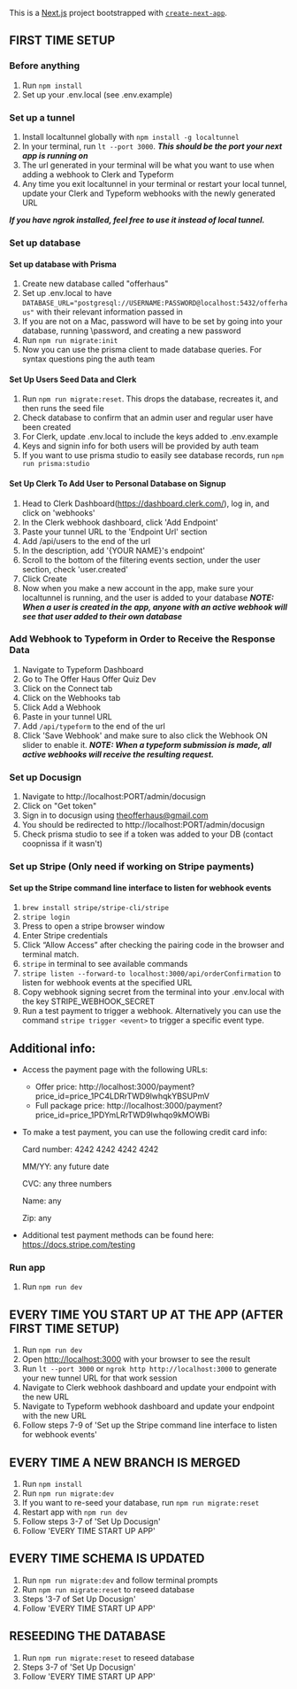 This is a [Next.js](https://nextjs.org/) project bootstrapped with [`create-next-app`](https://github.com/vercel/next.js/tree/canary/packages/create-next-app).

## FIRST TIME SETUP

### Before anything
1. Run `npm install`
2. Set up your .env.local (see .env.example)

### Set up a tunnel
1. Install localtunnel globally with `npm install -g localtunnel`
2. In your terminal, run `lt --port 3000`. ***This should be the port your next app is running on***
3. The url generated in your terminal will be what you want to use when adding a webhook to Clerk and Typeform
4. Any time you exit localtunnel in your terminal or restart your local tunnel, update your Clerk and Typeform webhooks with the newly generated URL

***If you have ngrok installed, feel free to use it instead of local tunnel.***

### Set up database
#### Set up database with Prisma
1. Create new database called "offerhaus"
2. Set up .env.local to have `DATABASE_URL="postgresql://USERNAME:PASSWORD@localhost:5432/offerhaus"` with their relevant information passed in
3. If you are not on a Mac, password will have to be set by going into your database, running \password, and creating a new password
4. Run `npm run migrate:init`
5. Now you can use the prisma client to made database queries. For syntax questions ping the auth team

#### Set Up Users Seed Data and Clerk
1. Run `npm run migrate:reset`. This drops the database, recreates it, and then runs the seed file
2. Check database to confirm that an admin user and regular user have been created
3. For Clerk, update .env.local to include the keys added to .env.example
4. Keys and signin info for both users will be provided by auth team
5. If you want to use prisma studio to easily see database records, run `npm run prisma:studio`

#### Set Up Clerk To Add User to Personal Database on Signup
1. Head to Clerk Dashboard(https://dashboard.clerk.com/), log in, and click on 'webhooks'
2. In the Clerk webhook dashboard, click 'Add Endpoint'
3. Paste your tunnel URL to the 'Endpoint Url' section
4. Add /api/users to the end of the url
5. In the description, add '{YOUR NAME}'s endpoint'
6. Scroll to the bottom of the filtering events section, under the user section, check 'user.created'
7. Click Create
8. Now when you make a new account in the app, make sure your localtunnel is running, and the user is added to your database
***NOTE: When a user is created in the app, anyone with an active webhook will see that user added to their own database***

### Add Webhook to Typeform in Order to Receive the Response Data
1. Navigate to Typeform Dashboard
2. Go to The Offer Haus Offer Quiz Dev
3. Click on the Connect tab
4. Click on the Webhooks tab
5. Click Add a Webhook
6. Paste in your tunnel URL
7. Add `/api/typeform` to the end of the url
8. Click 'Save Webhook' and make sure to also click the Webhook ON slider to enable it. ***NOTE: When a typeform submission is made, all active webhooks will receive the resulting request.***

### Set up Docusign
1. Navigate to http://localhost:PORT/admin/docusign
2. Click on "Get token"
3. Sign in to docusign using theofferhaus@gmail.com
4. You should be redirected to http://localhost:PORT/admin/docusign
5. Check prisma studio to see if a token was added to your DB (contact coopnissa if it wasn't)

### Set up Stripe (Only need if working on Stripe payments)
#### Set up the Stripe command line interface to listen for webhook events
1. `brew install stripe/stripe-cli/stripe`
2. `stripe login`
3. Press <Enter> to open a stripe browser window
4. Enter Stripe credentials
5. Click “Allow Access” after checking the pairing code in the browser and terminal match.
6. `stripe` in terminal to see available commands
7. `stripe listen --forward-to localhost:3000/api/orderConfirmation` to listen for webhook events at the specified URL
8. Copy webhook signing secret from the terminal into your .env.local with the key STRIPE_WEBHOOK_SECRET
9. Run a test payment to trigger a webhook. Alternatively you can use the command `stripe trigger <event>` to trigger a specific event type.

## Additional info:
- Access the payment page with the following URLs:
   - Offer price: http://localhost:3000/payment?price_id=price_1PC4LDRrTWD9lwhqkYBSUPmV
   - Full package price: http://localhost:3000/payment?price_id=price_1PDYmLRrTWD9lwhqo9kMOWBi
- To make a test payment, you can use the following credit card info:

   Card number: 4242 4242 4242 4242

   MM/YY: any future date

   CVC: any three numbers

   Name: any

   Zip: any

- Additional test payment methods can be found here: https://docs.stripe.com/testing

### Run app
1. Run `npm run dev`

## EVERY TIME YOU START UP AT THE APP (AFTER FIRST TIME SETUP)
1. Run `npm run dev`
2. Open [http://localhost:3000](http://localhost:3000) with your browser to see the result
3. Run `lt --port 3000` or `ngrok http http://localhost:3000` to generate your new tunnel URL for that work session
4. Navigate to Clerk webhook dashboard and update your endpoint with the new URL
5. Navigate to Typeform webhook dashboard and update your endpoint with the new URL
6. Follow steps 7-9 of 'Set up the Stripe command line interface to listen for webhook events'

## EVERY TIME A NEW BRANCH IS MERGED
1. Run `npm install`
2. Run `npm run migrate:dev`
3. If you want to re-seed your database, run `npm run migrate:reset`
4. Restart app with `npm run dev`
6. Follow steps 3-7 of 'Set Up Docusign'
5. Follow 'EVERY TIME START UP APP'

## EVERY TIME SCHEMA IS UPDATED
1. Run `npm run migrate:dev` and follow terminal prompts
2. Run `npm run migrate:reset` to reseed database
3. Steps '3-7 of Set Up Docusign'
4. Follow 'EVERY TIME START UP APP'

## RESEEDING THE DATABASE
1. Run `npm run migrate:reset` to reseed database
2. Steps 3-7 of 'Set Up Docusign'
3. Follow 'EVERY TIME START UP APP'


